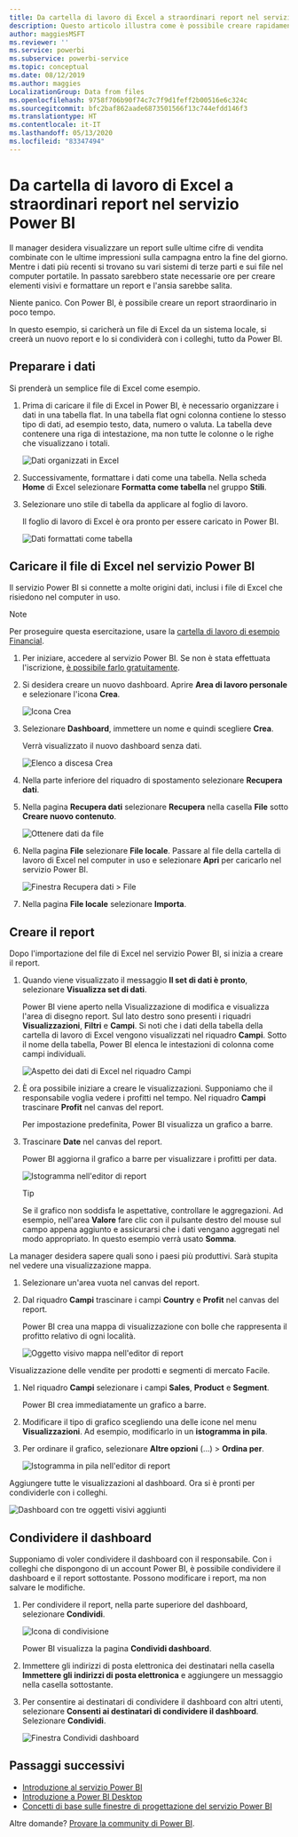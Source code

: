 ```yaml
---
title: Da cartella di lavoro di Excel a straordinari report nel servizio Power BI
description: Questo articolo illustra come è possibile creare rapidamente un report straordinario da una cartella di lavoro di Excel.
author: maggiesMSFT
ms.reviewer: ''
ms.service: powerbi
ms.subservice: powerbi-service
ms.topic: conceptual
ms.date: 08/12/2019
ms.author: maggies
LocalizationGroup: Data from files
ms.openlocfilehash: 9758f706b90f74c7c7f9d1feff2b00516e6c324c
ms.sourcegitcommit: bfc2baf862aade6873501566f13c744efdd146f3
ms.translationtype: HT
ms.contentlocale: it-IT
ms.lasthandoff: 05/13/2020
ms.locfileid: "83347494"
---
```

# <a name="from-excel-workbook-to-stunning-report-in-the-power-bi-service"></a>Da cartella di lavoro di Excel a straordinari report nel servizio Power BI
Il manager desidera visualizzare un report sulle ultime cifre di vendita combinate con le ultime impressioni sulla campagna entro la fine del giorno. Mentre i dati più recenti si trovano su vari sistemi di terze parti e sui file nel computer portatile. In passato sarebbero state necessarie ore per creare elementi visivi e formattare un report e l'ansia sarebbe salita.

Niente panico. Con Power BI, è possibile creare un report straordinario in poco tempo.

In questo esempio, si caricherà un file di Excel da un sistema locale, si creerà un nuovo report e lo si condividerà con i colleghi, tutto da Power BI.

## <a name="prepare-your-data"></a>Preparare i dati
Si prenderà un semplice file di Excel come esempio. 

1. Prima di caricare il file di Excel in Power BI, è necessario organizzare i dati in una tabella flat. In una tabella flat ogni colonna contiene lo stesso tipo di dati, ad esempio testo, data, numero o valuta. La tabella deve contenere una riga di intestazione, ma non tutte le colonne o le righe che visualizzano i totali.

   ![Dati organizzati in Excel](media/service-from-excel-to-stunning-report/pbi_excel_file.png)

2. Successivamente, formattare i dati come una tabella. Nella scheda **Home** di Excel selezionare **Formatta come tabella** nel gruppo **Stili**. 

3. Selezionare uno stile di tabella da applicare al foglio di lavoro. 

   Il foglio di lavoro di Excel è ora pronto per essere caricato in Power BI.

   ![Dati formattati come tabella](media/service-from-excel-to-stunning-report/pbi_excel_table.png)

## <a name="upload-your-excel-file-to-the-power-bi-service"></a>Caricare il file di Excel nel servizio Power BI
Il servizio Power BI si connette a molte origini dati, inclusi i file di Excel che risiedono nel computer in uso. 

 > [!NOTE] 
 > Per proseguire questa esercitazione, usare la [cartella di lavoro di esempio Financial](../create-reports/sample-financial-download.md).

1. Per iniziare, accedere al servizio Power BI. Se non è stata effettuata l'iscrizione, [è possibile farlo gratuitamente](https://powerbi.com).

2. Si desidera creare un nuovo dashboard. Aprire **Area di lavoro personale** e selezionare l'icona **Crea**.

   ![Icona Crea](media/service-from-excel-to-stunning-report/power-bi-new-dash.png)

3. Selezionare **Dashboard**, immettere un nome e quindi scegliere **Crea**. 

   Verrà visualizzato il nuovo dashboard senza dati.

   ![Elenco a discesa Crea](media/service-from-excel-to-stunning-report/power-bi-create-dash.png)

4. Nella parte inferiore del riquadro di spostamento selezionare **Recupera dati**. 

5. Nella pagina **Recupera dati** selezionare **Recupera** nella casella **File** sotto **Creare nuovo contenuto**.

   ![Ottenere dati da file](media/service-from-excel-to-stunning-report/pbi_get_files.png)

6. Nella pagina **File** selezionare **File locale**. Passare al file della cartella di lavoro di Excel nel computer in uso e selezionare **Apri** per caricarlo nel servizio Power BI. 

   ![Finestra Recupera dati > File](media/service-from-excel-to-stunning-report/pbi_local_file.png)

7. Nella pagina **File locale** selezionare **Importa**.


## <a name="build-your-report"></a>Creare il report
Dopo l'importazione del file di Excel nel servizio Power BI, si inizia a creare il report. 

1. Quando viene visualizzato il messaggio **Il set di dati è pronto**, selezionare **Visualizza set di dati**.  

   Power BI viene aperto nella Visualizzazione di modifica e visualizza l'area di disegno report. Sul lato destro sono presenti i riquadri **Visualizzazioni**, **Filtri** e **Campi**. Si noti che i dati della tabella della cartella di lavoro di Excel vengono visualizzati nel riquadro **Campi**. Sotto il nome della tabella, Power BI elenca le intestazioni di colonna come campi individuali.

   ![Aspetto dei dati di Excel nel riquadro Campi](media/service-from-excel-to-stunning-report/pbi_report_fields.png)

2. È ora possibile iniziare a creare le visualizzazioni. Supponiamo che il responsabile voglia vedere i profitti nel tempo. Nel riquadro **Campi** trascinare **Profit** nel canvas del report. 

   Per impostazione predefinita, Power BI visualizza un grafico a barre. 

3. Trascinare **Date** nel canvas del report. 

   Power BI aggiorna il grafico a barre per visualizzare i profitti per data.

   ![Istogramma nell'editor di report](media/service-from-excel-to-stunning-report/pbi_report_pin-new.png)

   > [!TIP]
   > Se il grafico non soddisfa le aspettative, controllare le aggregazioni. Ad esempio, nell'area **Valore** fare clic con il pulsante destro del mouse sul campo appena aggiunto e assicurarsi che i dati vengano aggregati nel modo appropriato. In questo esempio verrà usato **Somma**.
   > 

La manager desidera sapere quali sono i paesi più produttivi. Sarà stupita nel vedere una visualizzazione mappa. 

1. Selezionare un'area vuota nel canvas del report. 

2. Dal riquadro **Campi** trascinare i campi **Country** e **Profit** nel canvas del report.

   Power BI crea una mappa di visualizzazione con bolle che rappresenta il profitto relativo di ogni località.

   ![Oggetto visivo mappa nell'editor di report](media/service-from-excel-to-stunning-report/pbi_report_map-new.png)

Visualizzazione delle vendite per prodotti e segmenti di mercato  Facile. 

1. Nel riquadro **Campi** selezionare i campi **Sales**, **Product** e **Segment**. 
   
   Power BI crea immediatamente un grafico a barre. 

2. Modificare il tipo di grafico scegliendo una delle icone nel menu **Visualizzazioni**. Ad esempio, modificarlo in un **istogramma in pila**. 

3. Per ordinare il grafico, selezionare **Altre opzioni** (...) > **Ordina per**.

   ![Istogramma in pila nell'editor di report](media/service-from-excel-to-stunning-report/pbi_barchart-new.png)

Aggiungere tutte le visualizzazioni al dashboard. Ora si è pronti per condividerle con i colleghi.

   ![Dashboard con tre oggetti visivi aggiunti](media/service-from-excel-to-stunning-report/pbi_report.png)

## <a name="share-your-dashboard"></a>Condividere il dashboard
Supponiamo di voler condividere il dashboard con il responsabile. Con i colleghi che dispongono di un account Power BI, è possibile condividere il dashboard e il report sottostante. Possono modificare i report, ma non salvare le modifiche.

1. Per condividere il report, nella parte superiore del dashboard, selezionare **Condividi**.

   ![Icona di condivisione](media/service-from-excel-to-stunning-report/power-bi-share.png)

   Power BI visualizza la pagina **Condividi dashboard**. 

2. Immettere gli indirizzi di posta elettronica dei destinatari nella casella **Immettere gli indirizzi di posta elettronica** e aggiungere un messaggio nella casella sottostante. 

3. Per consentire ai destinatari di condividere il dashboard con altri utenti, selezionare **Consenti ai destinatari di condividere il dashboard**. Selezionare **Condividi**.

   ![Finestra Condividi dashboard](media/service-from-excel-to-stunning-report/power-bi-share-dash-new.png)

## <a name="next-steps"></a>Passaggi successivi

* [Introduzione al servizio Power BI](../fundamentals/service-get-started.md)
* [Introduzione a Power BI Desktop](../fundamentals/desktop-getting-started.md)
* [Concetti di base sulle finestre di progettazione del servizio Power BI](../fundamentals/service-basic-concepts.md)

Altre domande? [Provare la community di Power BI](https://community.powerbi.com/).
